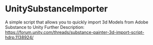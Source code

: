 # UnitySubstanceImporter
A simple script that allows you to quickly import 3d Models from Adobe Substance to Unity
Further Description: https://forum.unity.com/threads/substance-painter-3d-import-script-hdrp.1138924/
